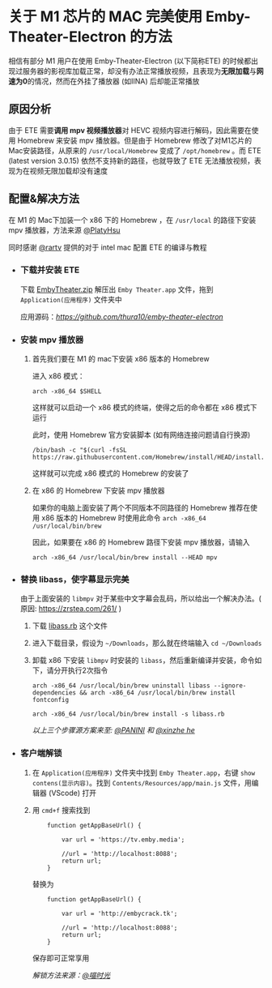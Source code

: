 # 关于 M1 芯片的 MAC 完美使用 Emby-Theater-Electron 的方法

相信有部分 M1 用户在使用 Emby-Theater-Electron (以下简称ETE) 的时候都出现过服务器的影视库加载正常，却没有办法正常播放视频，且表现为**无限加载**与**网速为0**的情况，然而在外挂了播放器 (如IINA) 后却能正常播放

## 原因分析

由于 ETE 需要**调用 mpv 视频播放器**对 HEVC 视频内容进行解码，因此需要在使用 Homebrew 来安装 mpv 播放器。但是由于 Homebrew 修改了对M1芯片的Mac安装路径，从原来的 `/usr/local/Homebrew` 变成了 `/opt/homebrew` 。而 ETE (latest version 3.0.15) 依然不支持新的路径，也就导致了 ETE 无法播放视频，表现为在视频无限加载却没有速度

## 配置&解决方法

在 M1 的 Mac下加装一个 x86 下的 Homebrew ，在 `/usr/local` 的路径下安装 mpv 播放器，方法来源 [@PlatyHsu](https://sspai.com/post/63935)

同时感谢 [@rartv](https://github.com/rartv/EmbyPublic/tree/test/Emby%20Theater) 提供的对于 intel mac 配置 ETE 的编译与教程

- ### 下载并安装 ETE

  下载 [EmbyTheater.zip](https://github.com/rartv/EmbyPublic/tree/test/Emby%20Theater) 解压出 `Emby Theater.app` 文件，拖到 `Application(应用程序)` 文件夹中

  应用源码：*https://github.com/thura10/emby-theater-electron*

- ### 安装 mpv 播放器

  1. 首先我们要在 M1 的 mac下安装 x86 版本的 Homebrew

     进入 x86 模式：

     ```
     arch -x86_64 $SHELL
     ```

     这样就可以启动一个 x86 模式的终端，使得之后的命令都在 x86 模式下运行

     此时，使用 Homebrew 官方安装脚本 (如有网络连接问题请自行换源)

     ```
     /bin/bash -c "$(curl -fsSL https://raw.githubusercontent.com/Homebrew/install/HEAD/install.sh)"
     ```

     这样就可以完成 x86 模式的 Homebrew 的安装了

  2. 在 x86 的 Homebrew 下安装 mpv 播放器

     如果你的电脑上面安装了两个不同版本不同路径的 Homebrew 推荐在使用 x86 版本的 Homebrew 时使用此命令 `arch -x86_64 /usr/local/bin/brew` 

     因此，如果要在 x86 的 Homebrew 路径下安装 mpv 播放器，请输入

     ```
     arch -x86_64 /usr/local/bin/brew install --HEAD mpv
     ```

- ### 替换 libass，使字幕显示完美

  由于上面安装的 `libmpv` 对于某些中文字幕会乱码，所以给出一个解决办法。( 原因: https://zrstea.com/261/ )

  1. 下载 [libass.rb](https://github.com/rartv/EmbyPublic/releases/download/0.0.33/libass.rb) 这个文件

  2. 进入下载目录，假设为 `~/Downloads`，那么就在终端输入 `cd ~/Downloads` 

  3. 卸载 x86 下安装 `libmpv` 时安装的 `libass`，然后重新编译并安装，命令如下，请分开执行2次指令

     ```
     arch -x86_64 /usr/local/bin/brew uninstall libass --ignore-dependencies && arch -x86_64 /usr/local/bin/brew install fontconfig 
     ```

     ```
     arch -x86_64 /usr/local/bin/brew install -s libass.rb
     ```

     *以上三个步骤源方案来至: [@PANINI](https://t.me/PAN1N1) 和 [@xinzhe he](https://t.me/hexinzhe)*

- ### 客户端解锁

  1. 在 `Application(应用程序)` 文件夹中找到 `Emby Theater.app`，右键 `show contens(显示内容)`。找到 `Contents/Resources/app/main.js` 文件，用编辑器 (VScode) 打开

  2. 用 `cmd+f` 搜索找到

     ```
         function getAppBaseUrl() {
     
             var url = 'https://tv.emby.media';
     
             //url = 'http://localhost:8088';
             return url;
         }
     ```

     替换为

     ```
         function getAppBaseUrl() {
     
             var url = 'http://embycrack.tk';
     
             //url = 'http://localhost:8088';
             return url;
         }
     ```
     
     保存即可正常享用

     *解锁方法来源：[@喵时光](https://t.me/CassiniWithHuygens)*

